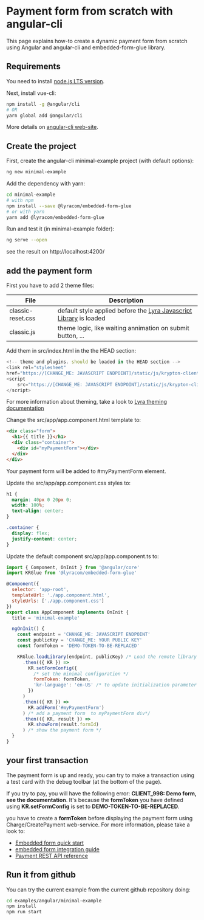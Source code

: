# Payment form from scratch with angular-cli

This page explains how-to create a dynamic payment form from scratch using
Angular and angular-cli and embedded-form-glue library.

## Requirements

You need to install [node.js LTS version](https://nodejs.org/en/).

Next, install vue-cli:

```bash
npm install -g @angular/cli
# OR
yarn global add @angular/cli
```

More details on [angular-cli web-site](https://angular.io/guide/quickstart).

## Create the project

First, create the angular-cli minimal-example project (with default options):

```sh
ng new minimal-example
```

Add the dependency with yarn:

```bash
cd minimal-example
# with npm
npm install --save @lyracom/embedded-form-glue
# or with yarn
yarn add @lyracom/embedded-form-glue
```

Run and test it (in minimal-example folder):

```sh
ng serve --open
```

see the result on http://localhost:4200/

## add the payment form

First you have to add 2 theme files:

| File              | Description                                                                   |
| ----------------- | ----------------------------------------------------------------------------- |
| classic-reset.css | default style applied before the [Lyra Javascript Library][js link] is loaded |
| classic.js        | theme logic, like waiting annimation on submit button, ...                    |

Add them in src/index.html in the the HEAD section:

```javascript
<!-- theme and plugins. should be loaded in the HEAD section -->
<link rel="stylesheet"
href="https://[CHANGE_ME: JAVASCRIPT ENDPOINT]/static/js/krypton-client/V4.0/ext/classic-reset.css">
<script
    src="https://[CHANGE_ME: JAVASCRIPT ENDPOINT]/static/js/krypton-client/V4.0/ext/classic.js">
</script>
```

For more information about theming, take a look to [Lyra theming documentation][js themes]

Change the src/app/app.component.html template to:

```html
<div class="form">
  <h1>{{ title }}</h1>
  <div class="container">
    <div id="myPaymentForm"></div>
  </div>
</div>
```

Your payment form will be added to #myPaymentForm element.

Update the src/app/app.component.css styles to:

```css
h1 {
  margin: 40px 0 20px 0;
  width: 100%;
  text-align: center;
}

.container {
  display: flex;
  justify-content: center;
}
```

Update the default component src/app/app.component.ts to:

```js
import { Component, OnInit } from '@angular/core'
import KRGlue from '@lyracom/embedded-form-glue'

@Component({
  selector: 'app-root',
  templateUrl: './app.component.html',
  styleUrls: ['./app.component.css']
})
export class AppComponent implements OnInit {
  title = 'minimal-example'

  ngOnInit() {
    const endpoint = 'CHANGE_ME: JAVASCRIPT ENDPOINT'
    const publicKey = 'CHANGE_ME: YOUR PUBLIC KEY'
    const formToken = 'DEMO-TOKEN-TO-BE-REPLACED'

    KRGlue.loadLibrary(endpoint, publicKey) /* Load the remote library */
      .then(({ KR }) =>
        KR.setFormConfig({
          /* set the minimal configuration */
          formToken: formToken,
          'kr-language': 'en-US' /* to update initialization parameter */
        })
      )
      .then(({ KR }) =>
        KR.addForm('#myPaymentForm')
      ) /* add a payment form  to myPaymentForm div*/
      .then(({ KR, result }) =>
        KR.showForm(result.formId)
      ) /* show the payment form */
  }
}
```

## your first transaction

The payment form is up and ready, you can try to make a transaction using
a test card with the debug toolbar (at the bottom of the page).

If you try to pay, you will have the following error: **CLIENT_998: Demo form, see the documentation**.
It's because the **formToken** you have defined using **KR.setFormConfig** is set to **DEMO-TOKEN-TO-BE-REPLACED**.

you have to create a **formToken** before displaying the payment form using Charge/CreatePayment web-service.
For more information, please take a look to:

- [Embedded form quick start][js quick start]
- [embedded form integration guide][js integration guide]
- [Payment REST API reference][rest api]

## Run it from github

You can try the current example from the current github repository doing:

```sh
cd examples/angular/minimal-example
npm install
npm run start
```

[js link]: https://lyra.com/fr/doc/rest/V4.0/javascript
[js themes]: https://lyra.com/fr/doc/rest/V4.0/javascript/features/themes.html
[js quick start]: https://lyra.com/fr/doc/rest/V4.0/javascript/quick_start_js.html
[js integration guide]: https://lyra.com/fr/doc/rest/V4.0/javascript/guide/start.html
[rest api]: https://lyra.com/fr/doc/rest/V4.0/api/reference.html
